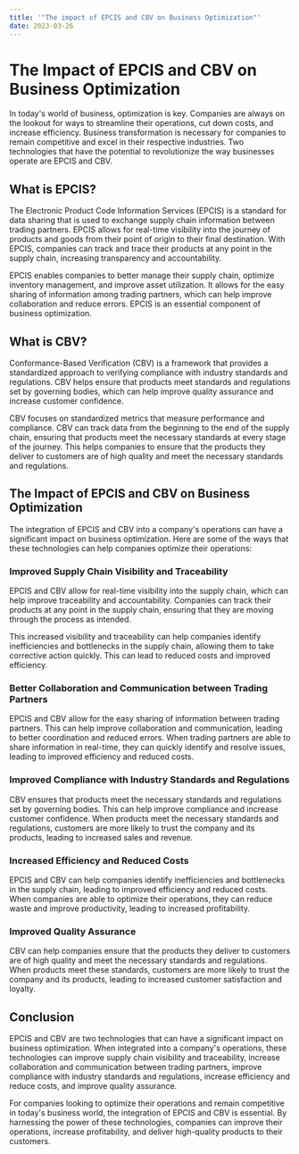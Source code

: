 ```yaml
---
title: '"The impact of EPCIS and CBV on Business Optimization"'
date: 2023-03-26
---
```


# The Impact of EPCIS and CBV on Business Optimization

In today's world of business, optimization is key. Companies are always on the lookout for ways to streamline their operations, cut down costs, and increase efficiency. Business transformation is necessary for companies to remain competitive and excel in their respective industries. Two technologies that have the potential to revolutionize the way businesses operate are EPCIS and CBV.

## What is EPCIS?

The Electronic Product Code Information Services (EPCIS) is a standard for data sharing that is used to exchange supply chain information between trading partners. EPCIS allows for real-time visibility into the journey of products and goods from their point of origin to their final destination. With EPCIS, companies can track and trace their products at any point in the supply chain, increasing transparency and accountability.

EPCIS enables companies to better manage their supply chain, optimize inventory management, and improve asset utilization. It allows for the easy sharing of information among trading partners, which can help improve collaboration and reduce errors. EPCIS is an essential component of business optimization.

## What is CBV?

Conformance-Based Verification (CBV) is a framework that provides a standardized approach to verifying compliance with industry standards and regulations. CBV helps ensure that products meet standards and regulations set by governing bodies, which can help improve quality assurance and increase customer confidence.

CBV focuses on standardized metrics that measure performance and compliance. CBV can track data from the beginning to the end of the supply chain, ensuring that products meet the necessary standards at every stage of the journey. This helps companies to ensure that the products they deliver to customers are of high quality and meet the necessary standards and regulations.

## The Impact of EPCIS and CBV on Business Optimization

The integration of EPCIS and CBV into a company's operations can have a significant impact on business optimization. Here are some of the ways that these technologies can help companies optimize their operations:

### Improved Supply Chain Visibility and Traceability

EPCIS and CBV allow for real-time visibility into the supply chain, which can help improve traceability and accountability. Companies can track their products at any point in the supply chain, ensuring that they are moving through the process as intended.

This increased visibility and traceability can help companies identify inefficiencies and bottlenecks in the supply chain, allowing them to take corrective action quickly. This can lead to reduced costs and improved efficiency.

### Better Collaboration and Communication between Trading Partners

EPCIS and CBV allow for the easy sharing of information between trading partners. This can help improve collaboration and communication, leading to better coordination and reduced errors. When trading partners are able to share information in real-time, they can quickly identify and resolve issues, leading to improved efficiency and reduced costs.

### Improved Compliance with Industry Standards and Regulations

CBV ensures that products meet the necessary standards and regulations set by governing bodies. This can help improve compliance and increase customer confidence. When products meet the necessary standards and regulations, customers are more likely to trust the company and its products, leading to increased sales and revenue.

### Increased Efficiency and Reduced Costs

EPCIS and CBV can help companies identify inefficiencies and bottlenecks in the supply chain, leading to improved efficiency and reduced costs. When companies are able to optimize their operations, they can reduce waste and improve productivity, leading to increased profitability.

### Improved Quality Assurance

CBV can help companies ensure that the products they deliver to customers are of high quality and meet the necessary standards and regulations. When products meet these standards, customers are more likely to trust the company and its products, leading to increased customer satisfaction and loyalty.

## Conclusion

EPCIS and CBV are two technologies that can have a significant impact on business optimization. When integrated into a company's operations, these technologies can improve supply chain visibility and traceability, increase collaboration and communication between trading partners, improve compliance with industry standards and regulations, increase efficiency and reduce costs, and improve quality assurance.

For companies looking to optimize their operations and remain competitive in today's business world, the integration of EPCIS and CBV is essential. By harnessing the power of these technologies, companies can improve their operations, increase profitability, and deliver high-quality products to their customers.
